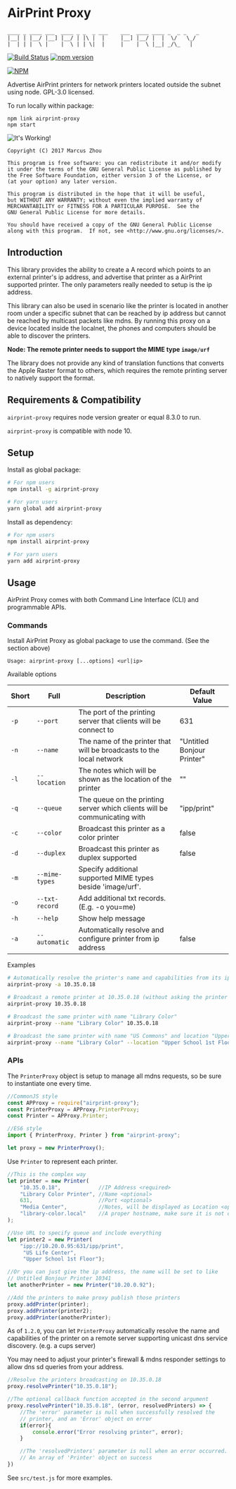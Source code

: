 AirPrint Proxy
==============

```
____ _ ____ ___  ____ _ _  _ ___    ___  ____ ____ _  _ _   _
|__| | |__/ |__] |__/ | |\ |  |     |__] |__/ |  |  \/   \_/
|  | | |  \ |    |  \ | | \|  |     |    |  \ |__| _/\_   |
```

[![Build Status](https://travis-ci.org/SuperMarcus/airprint-proxy.svg?branch=master)](https://travis-ci.org/SuperMarcus/airprint-proxy)
[![npm version](https://badge.fury.io/js/airprint-proxy.svg)](https://badge.fury.io/js/airprint-proxy)

[![NPM](https://nodei.co/npm/airprint-proxy.png)](https://nodei.co/npm/airprint-proxy/)

Advertise AirPrint printers for network printers located outside the
subnet using node. GPL-3.0 licensed.

To run locally within package:
```
npm link airprint-proxy
npm start
```

![It's Working!](its_working_screenshot.jpg)

    Copyright (C) 2017 Marcus Zhou

    This program is free software: you can redistribute it and/or modify
    it under the terms of the GNU General Public License as published by
    the Free Software Foundation, either version 3 of the License, or
    (at your option) any later version.

    This program is distributed in the hope that it will be useful,
    but WITHOUT ANY WARRANTY; without even the implied warranty of
    MERCHANTABILITY or FITNESS FOR A PARTICULAR PURPOSE.  See the
    GNU General Public License for more details.

    You should have received a copy of the GNU General Public License
    along with this program.  If not, see <http://www.gnu.org/licenses/>.

## Introduction

This library provides the ability to create a A record which points to
an external printer's ip address, and advertise that printer as a
AirPrint supported printer. The only parameters really needed to setup
is the ip address.

This library can also be used in scenario like the printer is located
in another room under a specific subnet that can be reached by ip address
but cannot be reached by multicast packets like mdns. By running this
proxy on a device located inside the localnet, the phones and computers
should be able to discover the printers.

**Node: The remote printer needs to support the MIME type `image/urf`**

The library does not provide any kind of translation functions that
converts the Apple Raster format to others, which requires the remote
printing server to natively support the format.

## Requirements & Compatibility

`airprint-proxy` requires node version greater or equal 8.3.0 to run.

`airprint-proxy` is compatible with node 10.

## Setup

Install as global package:
```sh
# For npm users
npm install -g airprint-proxy

# For yarn users
yarn global add airprint-proxy
```

Install as dependency:

```sh
# For npm users
npm install airprint-proxy

# For yarn users
yarn add airprint-proxy
```

## Usage

AirPrint Proxy comes with both Command Line Interface (CLI)
and programmable APIs.

### Commands

Install AirPrint Proxy as global package to use the command.
(See the section above)

```
Usage: airprint-proxy [...options] <url|ip>
```

Available options

| Short | Full           | Description                                                               | Default Value              |
| ----- | -------------- | ------------------------------------------------------------------------- | -------------------------- |
| `-p`  | `--port`       | The port of the printing server that clients will be connect to           | 631                        |
| `-n`  | `--name`       | The name of the printer that will be broadcasts to the local network      | "Untitled Bonjour Printer" |
| `-l`  | `--location`   | The notes which will be shown as the location of the printer              | ""                         |
| `-q`  | `--queue`      | The queue on the printing server which clients will be communicating with | "ipp/print"                |
| `-c`  | `--color`      | Broadcast this printer as a color printer                                 | false                      |
| `-d`  | `--duplex`     | Broadcast this printer as duplex supported                                | false                      |
| `-m`  | `--mime-types` | Specify additional supported MIME types beside 'image/urf'.               |                            |
| `-o`  | `--txt-record` | Add additional txt records. (E.g. -o you=me)                              |                            |
| `-h`  | `--help`       | Show help message                                                         |                            |
| `-a`  | `--automatic`  | Automatically resolve and configure printer from ip address               | false                      |

Examples

```sh
# Automatically resolve the printer's name and capabilities from its ip address
airprint-proxy -a 10.35.0.18

# Broadcast a remote printer at 10.35.0.18 (without asking the printer what it can do)
airprint-proxy 10.35.0.18

# Broadcast the same printer with name "Library Color"
airprint-proxy --name "Library Color" 10.35.0.18

# Broadcast the same printer with name "US Commons" and location "Upper School 1st Floor"
airprint-proxy --name "Library Color" --location "Upper School 1st Floor" 10.35.0.18
```

### APIs

The `PrinterProxy` object is setup to manage all mdns requests, so be
sure to instantiate one every time.

```JavaScript
//CommonJS style
const APProxy = require("airprint-proxy");
const PrinterProxy = APProxy.PrinterProxy;
const Printer = APProxy.Printer;

//ES6 style
import { PrinterProxy, Printer } from "airprint-proxy";

let proxy = new PrinterProxy();
```

Use `Printer` to represent each printer.

```JavaScript
//This is the complex way
let printer = new Printer(
    "10.35.0.18",            //IP Address <required>
    "Library Color Printer", //Name <optional>
    631,                     //Port <optional>
    "Media Center",          //Notes, will be displayed as Location <optional>
    "library-color.local"    //A proper hostname, make sure it is not duplicated <optional>
);

//Use URL to specify queue and include everything
let printer2 = new Printer(
    "ipp://10.20.0.95:631/ipp/print",
     "US Life Center",
     "Upper School 1st Floor");

//Or you can just give the ip address, the name will be set to like
// Untitled Bonjour Printer 10341
let anotherPrinter = new Printer("10.20.0.92");

//Add the printers to make proxy publish those printers
proxy.addPrinter(printer);
proxy.addPrinter(printer2);
proxy.addPrinter(anotherPrinter);
```

As of `1.2.0`, you can let `PrinterProxy` automatically resolve the name and capabilities of the
printer on a remote server supporting unicast dns service discovery. (e.g. a cups server)

You may need to adjust your printer's firewall & mdns responder settings to allow dns sd queries
from your address.

```JavaScript
//Resolve the printers broadcasting on 10.35.0.18
proxy.resolvePrinter("10.35.0.18");

//The optional callback function accepted in the second argument
proxy.resolvePrinter("10.35.0.18", (error, resolvedPrinters) => {
    //The 'error' parameter is null when successfully resolved the
    // printer, and an 'Error' object on error
    if(error){
        console.error("Error resolving printer", error);
    }

    //The 'resolvedPrinters' parameter is null when an error occurred.
    // An array of 'Printer' object on success
})
```

See `src/test.js` for more examples.
